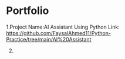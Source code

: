 # Portfolio

1.Project Name:AI Assiatant Using Python
  Link: https://github.com/FaysalAhmed11/Python-Practice/tree/main/AI%20Assistant

2.
